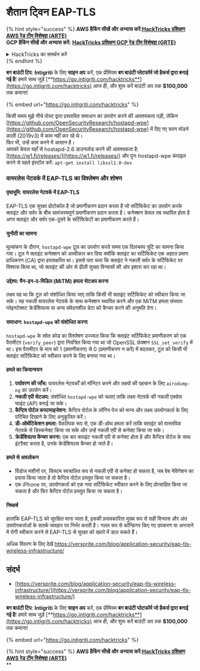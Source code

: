 # शैतान ट्विन EAP-TLS

{% hint style="success" %}
**AWS हैकिंग सीखें और अभ्यास करें:**<img src="/.gitbook/assets/arte.png" alt="" data-size="line">[**HackTricks प्रशिक्षण AWS रेड टीम विशेषज्ञ (ARTE)**](https://training.hacktricks.xyz/courses/arte)<img src="/.gitbook/assets/arte.png" alt="" data-size="line">\
**GCP हैकिंग सीखें और अभ्यास करें:** <img src="/.gitbook/assets/grte.png" alt="" data-size="line">[**HackTricks प्रशिक्षण GCP रेड टीम विशेषज्ञ (GRTE)**<img src="/.gitbook/assets/grte.png" alt="" data-size="line">](https://training.hacktricks.xyz/courses/grte)

<details>

<summary>HackTricks का समर्थन करें</summary>

* [**सदस्यता योजनाएं**](https://github.com/sponsors/carlospolop) की जाँच करें!
* **शामिल हों** 💬 [**डिस्कॉर्ड समूह**](https://discord.gg/hRep4RUj7f) या [**टेलीग्राम समूह**](https://t.me/peass) या हमें **ट्विटर** 🐦 [**@hacktricks\_live**](https://twitter.com/hacktricks\_live)** पर **फॉलो** करें।
* **हैकिंग ट्रिक्स साझा करें, PRs सबमिट करके** [**HackTricks**](https://github.com/carlospolop/hacktricks) और [**HackTricks Cloud**](https://github.com/carlospolop/hacktricks-cloud) github रेपो में।

</details>
{% endhint %}

<img src="../../.gitbook/assets/i3.png" alt="" data-size="original">\
**बग बाउंटी टिप**: **Intigriti** के लिए **साइन अप** करें, एक प्रीमियम **बग बाउंटी प्लेटफॉर्म जो हैकर्स द्वारा बनाई गई है**! हमारे साथ जुड़ें [**https://go.intigriti.com/hacktricks**](https://go.intigriti.com/hacktricks) आज ही, और शुरू करें बाउंटी अप तक **$100,000** तक कमाना!

{% embed url="https://go.intigriti.com/hacktricks" %}

किसी समय मुझे नीचे पोस्ट द्वारा प्रस्तावित समाधान का उपयोग करने की आवश्यकता पड़ी, लेकिन [https://github.com/OpenSecurityResearch/hostapd-wpe](https://github.com/OpenSecurityResearch/hostapd-wpe) में दिए गए चरण मॉडर्न काली (2019v3) में काम नहीं कर रहे थे।\
फिर भी, उन्हें काम करने में आसान है।\
आपको केवल यहाँ से hostapd-2.6 डाउनलोड करने की आवश्यकता है: [https://w1.fi/releases/](https://w1.fi/releases/) और पुनः hostapd-wpe कंपाइल करने से पहले इंस्टॉल करें: `apt-get install libssl1.0-dev`

### वायरलेस नेटवर्क में EAP-TLS का विश्लेषण और शोषण

#### पृष्ठभूमि: वायरलेस नेटवर्क में EAP-TLS
EAP-TLS एक सुरक्षा प्रोटोकॉल है जो प्रमाणीकरण प्रदान करता है जो सर्टिफिकेट का उपयोग करके क्लाइंट और सर्वर के बीच सामंजस्यपूर्ण प्रमाणीकरण प्रदान करता है। कनेक्शन केवल तब स्थापित होता है अगर क्लाइंट और सर्वर एक-दूसरे के सर्टिफिकेटों का प्रमाणीकरण करते हैं।

#### चुनौती का सामना
मूल्यांकन के दौरान, `hostapd-wpe` टूल का उपयोग करते समय एक दिलचस्प त्रुटि का सामना किया गया। टूल ने क्लाइंट कनेक्शन को अस्वीकार कर दिया क्योंकि क्लाइंट का सर्टिफिकेट एक अज्ञात प्रमाण प्राधिकरण (CA) द्वारा हस्ताक्षरित था। इससे पता चला कि क्लाइंट ने नकली सर्वर के सर्टिफिकेट पर विश्वास किया था, जो क्लाइंट की ओर से ढीली सुरक्षा विन्यासों की ओर इशारा कर रहा था।

#### उद्देश्य: मैन-इन-द-मिडिल (MiTM) हमला सेटअप करना
लक्ष्य यह था कि टूल को संशोधित किया जाए ताकि किसी भी क्लाइंट सर्टिफिकेट को स्वीकार किया जा सके। यह नकली वायरलेस नेटवर्क के साथ कनेक्शन स्थापित करने और एक MiTM हमला संभवतः प्लेइनटेक्स्ट क्रेडेंशियल्स या अन्य संवेदनशील डेटा को कैप्चर करने की अनुमति देगा।

#### समाधान: `hostapd-wpe` को संशोधित करना
`hostapd-wpe` के स्रोत कोड का विश्लेषण उज्ज्वल किया कि क्लाइंट सर्टिफिकेट प्रमाणीकरण को एक पैरामीटर (`verify_peer`) द्वारा नियंत्रित किया गया था जो OpenSSL फ़ंक्शन `SSL_set_verify` में था। इस पैरामीटर के मान को 1 (प्रमाणीकरण) से 0 (प्रमाणीकरण न करें) में बदलकर, टूल को किसी भी क्लाइंट सर्टिफिकेट को स्वीकार करने के लिए बनाया गया था।

#### हमले का क्रियान्वयन
1. **पर्यावरण की जाँच:** वायरलेस नेटवर्कों को मॉनिटर करने और लक्ष्यों की पहचान के लिए `airodump-ng` का उपयोग करें।
2. **नकली एपी सेटअप:** संशोधित `hostapd-wpe` को चलाएं ताकि लक्ष्य नेटवर्क की नकली एक्सेस प्वाइंट (AP) बनाई जा सके।
3. **कैप्टिव पोर्टल कस्टमाइजेशन:** कैप्टिव पोर्टल के लॉगिन पेज को मान्य और लक्ष्य उपयोगकर्ता के लिए परिचित दिखाने के लिए अनुकूलित करें।
4. **डी-ऑथेंटिकेशन हमला:** वैकल्पिक रूप से, एक डी-ऑथ हमला करें ताकि क्लाइंट को वास्तविक नेटवर्क से डिस्कनेक्ट किया जा सके और उन्हें नकली एपी से कनेक्ट किया जा सके।
5. **क्रेडेंशियल्स कैप्चर करना:** एक बार क्लाइंट नकली एपी से कनेक्ट होता है और कैप्टिव पोर्टल के साथ इंटरैक्ट करता है, उनके क्रेडेंशियल्स कैप्चर हो जाते हैं।

#### हमले से अवलोकन
- विंडोज मशीनों पर, सिस्टम स्वचालित रूप से नकली एपी से कनेक्ट हो सकता है, जब वेब नेविगेशन का प्रयास किया जाता है तो कैप्टिव पोर्टल प्रस्तुत किया जा सकता है।
- एक iPhone पर, उपयोगकर्ता को एक नया सर्टिफिकेट स्वीकार करने के लिए प्रोत्साहित किया जा सकता है और फिर कैप्टिव पोर्टल प्रस्तुत किया जा सकता है।

#### निष्कर्ष
हालांकि EAP-TLS को सुरक्षित माना जाता है, इसकी प्रभावकारिता मुख्य रूप से सही विन्यास और अंत उपयोगकर्ताओं के सतर्क व्यवहार पर निर्भर करती है। गलत रूप से कॉन्फ़िगर किए गए उपकरण या अनजाने में रोगी स्वीकार करने से EAP-TLS से सुरक्षा को खतरे में डाल सकते हैं।

अधिक विवरण के लिए देखें https://versprite.com/blog/application-security/eap-tls-wireless-infrastructure/

## संदर्भ
* [https://versprite.com/blog/application-security/eap-tls-wireless-infrastructure/](https://versprite.com/blog/application-security/eap-tls-wireless-infrastructure/)

<img src="../../.gitbook/assets/i3.png" alt="" data-size="original">\
**बग बाउंटी टिप**: **Intigriti** के लिए **साइन अप** करें, एक प्रीमियम **बग बाउंटी प्लेटफॉर्म जो हैकर्स द्वारा बनाई गई है**! हमारे साथ जुड़ें [**https://go.intigriti.com/hacktricks**](https://go.intigriti.com/hacktricks) आज ही, और शुरू करें बाउंटी अप तक **$100,000** तक कमाना!

{% embed url="https://go.intigriti.com/hacktricks" %}

{% hint style="success" %}
**AWS हैकिंग सीखें और अभ्यास करें:**<img src="/.gitbook/assets/arte.png" alt="" data-size="line">[**HackTricks प्रशिक्षण AWS रेड टीम विशेषज्ञ (ARTE)**](https://training.hacktricks.xyz/courses/arte)<img src="/.gitbook/assets/arte.png" alt="" data-size="line">\
**
